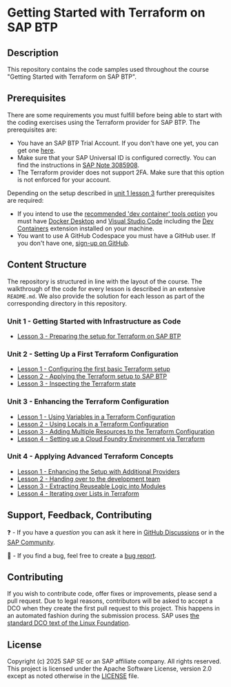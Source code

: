 
<!--- Register repository https://api.reuse.software/register, then add REUSE badge:
[![REUSE status](https://api.reuse.software/badge/github.com/SAP-samples/REPO-NAME)](https://api.reuse.software/info/github.com/SAP-samples/REPO-NAME)
-->

# Getting Started with Terraform on SAP BTP

## Description

This repository contains the code samples used throughout the course "Getting Started with Terraform on SAP BTP".

## Prerequisites

There are some requirements you must fulfill before being able to start with the coding exercises using the Terraform provider for SAP BTP. The prerequisites are:

- You have an SAP BTP Trial Account. If you don't have one yet, you can get one [here](https://developers.sap.com/tutorials/hcp-create-trial-account.html).
- Make sure that your SAP Universal ID is configured correctly. You can find the instructions in [SAP Note 3085908](https://me.sap.com/notes/3085908).
- The Terraform provider does not support 2FA. Make sure that this option is not enforced for your account.

Depending on the setup described in [unit 1 lesson 3](./units/unit_1/lesson_3/README.md) further prerequisites are required:

- If you intend to use the [recommended 'dev container' tools option](./units/unit_1/lesson_3/README.md) you must have [Docker Desktop](https://www.docker.com/products/docker-desktop/) and [Visual Studio Code](https://code.visualstudio.com/) including the [Dev Containers](https://marketplace.visualstudio.com/items?itemName=ms-vscode-remote.remote-containers) extension installed on your machine.
- You want to use A GitHub Codespace you must have a GitHub user. If you don't have one, [sign-up on GitHub](https://github.com/signup).

## Content Structure

The repository is structured in line with the layout of the course. The walkthrough of the code for every lesson is described in an extensive `README.md`. We also provide the solution for each lesson as part of the corresponding directory in this repository.

### Unit 1 - Getting Started with Infrastructure as Code

- [Lesson 3 - Preparing the setup for Terraform on SAP BTP](./units/unit_1/lesson_3/README.md)

### Unit 2 - Setting Up a First Terraform Configuration

- [Lesson 1 - Configuring the first basic Terraform setup ](./units/unit_2/lesson_1/README.md)
- [Lesson 2 - Applying the Terraform setup to SAP BTP](./units/unit_2/lesson_2/README.md)
- [Lesson 3 - Inspecting the Terraform state](./units/unit_2/lesson_3/README.md)

### Unit 3 - Enhancing the Terraform Configuration

- [Lesson 1 - Using Variables in a Terraform Configuration](./units/unit_3/lesson_1/README.md)
- [Lesson 2 - Using Locals in a Terraform Configuration](./units/unit_3/lesson_2/README.md)
- [Lesson 3 - Adding Multiple Resources to the Terraform Configuration](./units/unit_3/lesson_3/README.md)
- [Lesson 4 - Setting up a Cloud Foundry Environment via Terraform](./units/unit_3/lesson_4/README.md)

### Unit 4 - Applying Advanced Terraform Concepts

- [Lesson 1 - Enhancing the Setup with Additional Providers](./units/unit_4/lesson_1/README.md)
- [Lesson 2 - Handing over to the development team](./units/unit_4/lesson_2/README.md)
- [Lesson 3 - Extracting Reuseable Logic into Modules](./units/unit_4/lesson_3/README.md)
- [Lesson 4 - Iterating over Lists in Terraform](./units/unit_4/lesson_4/README.md)

## Support, Feedback, Contributing

❓ - If you have a *question* you can ask it here in [GitHub Discussions](https://github.com/SAP-samples/btp-terraform-mooc-terra1/discussions/) or in the [SAP Community](https://answers.sap.com/questions/ask.html).

🐞 - If you find a bug, feel free to create a [bug report](https://github.com/SAP-samples/btp-terraform-mooc-terra1/issues/new?assignees=&labels=bug&projects=&template=bug_report.yml&title=%5BBUG%5D).

## Contributing
If you wish to contribute code, offer fixes or improvements, please send a pull request. Due to legal reasons, contributors will be asked to accept a DCO when they create the first pull request to this project. This happens in an automated fashion during the submission process. SAP uses [the standard DCO text of the Linux Foundation](https://developercertificate.org/).

## License
Copyright (c) 2025 SAP SE or an SAP affiliate company. All rights reserved. This project is licensed under the Apache Software License, version 2.0 except as noted otherwise in the [LICENSE](LICENSE) file.
